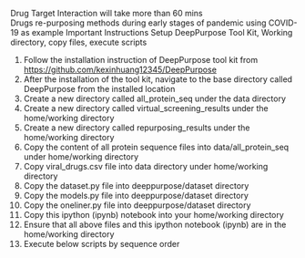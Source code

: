 
Drug Target Interaction will take more than 60 mins  
Drugs re-purposing methods during early stages of pandemic using COVID-19 as example
Important Instructions
Setup DeepPurpose Tool Kit, Working directory, copy files, execute scripts

1) Follow the installation instruction of DeepPurpose tool kit from https://github.com/kexinhuang12345/DeepPurpose <br>
2) After the installation of the tool kit, navigate to the base directory called DeepPurpose from the installed location <br>
3) Create a new directory called all_protein_seq under the data directory <br>
4) Create a new directory called virtual_screening_results under the home/working directory <br>
5) Create a new directory called repurposing_results under the home/working directory <br>
6) Copy the content of all protein sequence files into data/all_protein_seq under home/working directory <br>
7) Copy viral_drugs.csv file into data directory under home/working directory <br>
8) Copy the dataset.py file into deeppurpose/dataset directory <br>
9) Copy the models.py file into deeppurpose/dataset directory <br>
10) Copy the oneliner.py file into deeppurpose/dataset directory <br>
11) Copy this ipython (ipynb) notebook into your home/working directory <br>
12) Ensure that all above files and this ipython notebook (ipynb) are in the home/working directory <br>
13) Execute below scripts by sequence order </font> <br>
